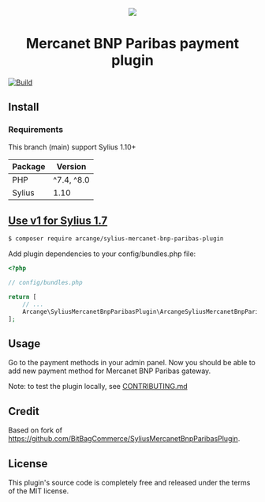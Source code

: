 <p align="center">
    <a href="https://agencearcange.fr" target="_blank">
        <img src="https://media.agencearcange.fr/github-images/libs/github-sylius-mercanet.png" />
    </a>
</p>

<h1 align="center">Mercanet BNP Paribas payment plugin</h1>

[![Build](https://github.com/agencearcange/SyliusMercanetBnpParibasPlugin/actions/workflows/build.yaml/badge.svg)](https://github.com/agencearcange/SyliusMercanetBnpParibasPlugin/actions/workflows/build.yaml)

## Install

### Requirements

This branch (main) support Sylius 1.10+

| Package | Version    |
|---------|------------|
| PHP     | ^7.4, ^8.0 |
| Sylius  | 1.10       |

[Use v1 for Sylius 1.7](https://github.com/agencearcange/SyliusMercanetBnpParibasPlugin/tree/v1)
----
```bash
$ composer require arcange/sylius-mercanet-bnp-paribas-plugin
```

Add plugin dependencies to your config/bundles.php file:
```php
<?php

// config/bundles.php

return [
    // ...
    Arcange\SyliusMercanetBnpParibasPlugin\ArcangeSyliusMercanetBnpParibasPlugin::class => ['all' => true],
];
```

## Usage

Go to the payment methods in your admin panel. Now you should be able to add new payment method for Mercanet BNP Paribas gateway.

Note: to test the plugin locally, see [CONTRIBUTING.md](CONTRIBUTING.md)

## Credit

Based on fork of https://github.com/BitBagCommerce/SyliusMercanetBnpParibasPlugin.

## License

This plugin's source code is completely free and released under the terms of the MIT license.
